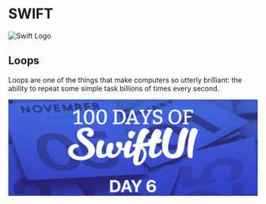 # SWIFT

![Swift Logo](https://cdn-icons-png.flaticon.com/256/919/919833.png)

## Loops

Loops are one of the things that make computers so utterly brilliant: the ability to repeat some simple task billions of times every second.

![Page 1](day06.png)
